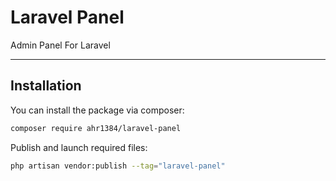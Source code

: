 # Laravel Panel
Admin Panel For Laravel

---

## Installation
You can install the package via composer:
```bash
composer require ahr1384/laravel-panel
```

Publish and launch required files:

```bash
php artisan vendor:publish --tag="laravel-panel"
```
